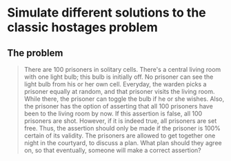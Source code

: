 Simulate different solutions to the classic hostages problem
============================================================

## The problem

> There are 100 prisoners in solitary cells.
> There's a central living room with one light bulb; this bulb is initially off.
> No prisoner can see the light bulb from his or her own cell.
> Everyday, the warden picks a prisoner equally at random, and that prisoner visits the living room.
> While there, the prisoner can toggle the bulb if he or she wishes.
> Also, the prisoner has the option of asserting that all 100 prisoners have been to the living room by now.
> If this assertion is false, all 100 prisoners are shot. However, if it is indeed true, all prisoners are set free.
> Thus, the assertion should only be made if the prisoner is 100% certain of its validity.
> The prisoners are allowed to get together one night in the courtyard, to discuss a plan.
> What plan should they agree on, so that eventually, someone will make a correct assertion?
